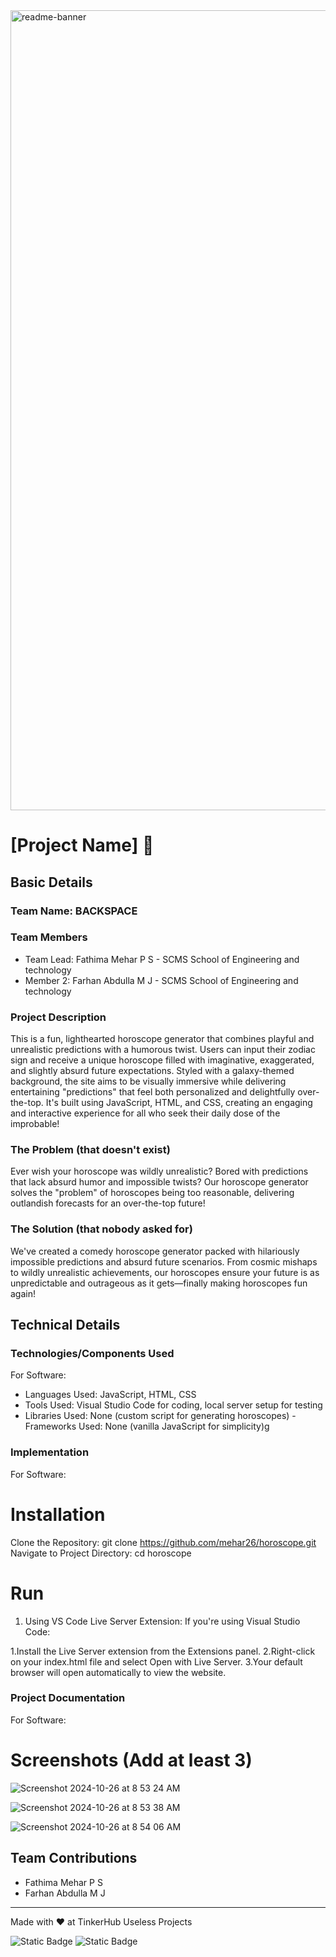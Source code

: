 <img width="1280" alt="readme-banner" src="https://github.com/user-attachments/assets/35332e92-44cb-425b-9dff-27bcf1023c6c">

# [Project Name] 🎯


## Basic Details
### Team Name: BACKSPACE 


### Team Members
- Team Lead: Fathima Mehar P S - SCMS School of Engineering and technology 
- Member 2: Farhan Abdulla M J  - SCMS School of Engineering and technology 

### Project Description
This is a fun, lighthearted horoscope generator that combines playful and unrealistic predictions with a humorous twist. Users can input their zodiac sign and receive a unique horoscope filled with imaginative, exaggerated, and slightly absurd future expectations. Styled with a galaxy-themed background, the site aims to be visually immersive while delivering entertaining "predictions" that feel both personalized and delightfully over-the-top. It's built using JavaScript, HTML, and CSS, creating an engaging and interactive experience for all who seek their daily dose of the improbable!

### The Problem (that doesn't exist)
Ever wish your horoscope was wildly unrealistic? Bored with predictions that lack absurd humor and impossible twists? Our horoscope generator solves the "problem" of horoscopes being too reasonable, delivering outlandish forecasts for an over-the-top future!

### The Solution (that nobody asked for)
We've created a comedy horoscope generator packed with hilariously impossible predictions and absurd future scenarios. From cosmic mishaps to wildly unrealistic achievements, our horoscopes ensure your future is as unpredictable and outrageous as it gets—finally making horoscopes fun again!

## Technical Details
### Technologies/Components Used
For Software:
- Languages Used: JavaScript, HTML, CSS
- Tools Used: Visual Studio Code for coding, local server setup for testing
- Libraries Used: None (custom script for generating horoscopes)
 -Frameworks Used: None (vanilla JavaScript for simplicity)g


### Implementation
For Software:
# Installation

Clone the Repository:
git clone https://github.com/mehar26/horoscope.git
Navigate to Project Directory:
cd horoscope

# Run
1. Using VS Code Live Server Extension:
If you're using Visual Studio Code:

1.Install the Live Server extension from the Extensions panel.
2.Right-click on your index.html file and select Open with Live Server.
3.Your default browser will open automatically to view the website.


### Project Documentation
For Software:

# Screenshots (Add at least 3)
![Screenshot 2024-10-26 at 8 53 24 AM](https://github.com/user-attachments/assets/95304124-ed11-4f5a-84b8-318c85c90361)


![Screenshot 2024-10-26 at 8 53 38 AM](https://github.com/user-attachments/assets/c41a6af2-2349-4807-ac97-67ba5ad232ac)

![Screenshot 2024-10-26 at 8 54 06 AM](https://github.com/user-attachments/assets/3aca8596-6b08-4151-9b16-711dde4b94a2)



## Team Contributions
- Fathima Mehar P S
- Farhan Abdulla M J

---
Made with ❤️ at TinkerHub Useless Projects 

![Static Badge](https://img.shields.io/badge/TinkerHub-24?color=%23000000&link=https%3A%2F%2Fwww.tinkerhub.org%2F)
![Static Badge](https://img.shields.io/badge/UselessProject--24-24?link=https%3A%2F%2Fwww.tinkerhub.org%2Fevents%2FQ2Q1TQKX6Q%2FUseless%2520Projects)



